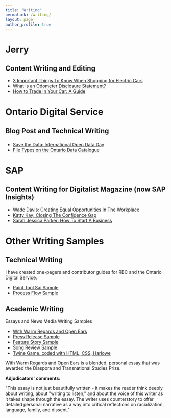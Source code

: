 ```yaml
---
title: "Writing"
permalink: /writing/
layout: page
author_profile: true
---
```

# Jerry 
## Content Writing and Editing
* [3 Important Things To Know When Shopping for Electric Cars](https://getjerry.com/insights/3-important-things-to-know-when-shopping-electric-cars)
* [What is an Odometer Disclosure Statement?](https://getjerry.com/car-insurance/odometer-disclosure-statement)
* [How to Trade In Your Car: A Guide](https://getjerry.com/car-insurance/how-to-trade-in-a-car)

# Ontario Digital Service
## Blog Post and Technical Writing</p>
* [Save the Data: International Open Data Day](https://medium.com/ontariodigital/save-the-data-international-open-data-day-9150c19da489)
* [File Types on the Ontario Data Catalogue](https://data.ontario.ca/about#training-materials)

# SAP
## Content Writing for Digitalist Magazine (now SAP Insights)
* [Wade Davis: Creating Equal Opportunities In The Workplace](https://www.digitalistmag.com/future-of-work/2018/06/19/wade-davis-creating-equal-opportunities-in-workplace-06147922/)
* [Katty Kay: Closing The Confidence Gap](https://www.digitalistmag.com/future-of-work/2018/06/05/katty-kay-closing-confidence-gap-06147920/)
* [Sarah Jessica Parker: How To Start A Business](https://www.digitalistmag.com/future-of-work/2018/05/22/sarah-jessica-parker-how-to-start-business-06060038/)

# Other Writing Samples
## Technical Writing

I have created one-pagers and contributor guides for RBC and the Ontario Digital Service.

* [Paint Tool Sai Sample](https://janeluwrites.files.wordpress.com/2021/06/f81fec_d596f1871ce142fabd401aef8b8cbb7a.pdf)
* [Process Flow Sample](https://janeluwrites.files.wordpress.com/2021/06/process-flow-for-creatr-2.png)

## Academic Writing
Essays and News Media Writing Samples

* [With Warm Regards and Open Ears](https://janeluwrites.files.wordpress.com/2021/06/with-warm-regards-and-open-ears-jane-resume.pdf)
* [Press Release Sample](https://janeluwrites.files.wordpress.com/2021/06/pr-assignment-jane-resume.pdf) 
* [Feature Story Sample](https://janeluwrites.files.wordpress.com/2021/06/feature_assignment-resume.pdf) 
* [Song Review Sample](https://janeluwrites.files.wordpress.com/2021/06/review-jane.pdf)
* [Twine Game, coded with HTML, CSS, Harlowe](https://janelu.itch.io/when-we-fall)

With Warm Regards and Open Ears is a blended, personal essay that was awarded the Diaspora and Transnational Studies Prize.

**Adjudicators' comments:**

"This essay is not just beautifully written - it makes the reader think deeply about writing, about "writing to listen," and about the voice of this writer as it takes shape through the essay. The writer uses counterstory to offer detailed personal narrative as a way into critical reflections on racialization, language, family, and dissent."
